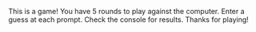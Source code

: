 This is a game! You have 5 rounds to play against the computer. Enter a guess at each prompt. Check the console for results. Thanks for playing!
